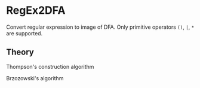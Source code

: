 # RegEx2DFA

Convert regular expression to image of DFA. Only primitive operators `()`, `|`, `*` are supported.

## Theory

Thompson's construction algorithm

Brzozowski's algorithm